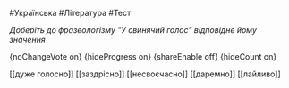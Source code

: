 #Українська #Література #Тест

*Доберіть до фразеологізму "У свинячий голос" відповідне йому значення*

{noChangeVote on}
{hideProgress on}
{shareEnable off}
{hideCount on}

[[дуже голосно]]
[[заздрісно]]
[[несвоєчасно]]
[[даремно]]
[[лайливо]]
